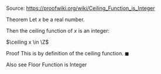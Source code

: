 # 

Source: https://proofwiki.org/wiki/Ceiling_Function_is_Integer

Theorem
Let $x$ be a real number.

Then the ceiling function of $x$ is an integer:

$\ceiling x \in \Z$


Proof
This is by definition of the ceiling function.
$\blacksquare$


Also see
Floor Function is Integer




